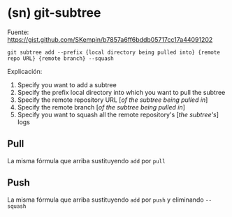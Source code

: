 # (sn) git-subtree
Fuente: <https://gist.github.com/SKempin/b7857a6ff6bddb05717cc17a44091202>

```
git subtree add --prefix {local directory being pulled into} {remote repo URL} {remote branch} --squash
```

Explicación:

1. Specify you want to add a subtree
2. Specify the prefix local directory into which you want to pull the subtree
3. Specify the remote repository URL [*of the subtree being pulled in*]
4. Specify the remote branch [*of the subtree being pulled in*]
5. Specify you want to squash all the remote repository's [*the subtree's*] logs

## Pull

La misma fórmula que arriba sustituyendo `add` por `pull`

## Push
La misma fórmula que arriba sustituyendo `add` por `push` y eliminando `--squash`
